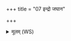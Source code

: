 +++
title = "07 इन्द्रो जघान"

+++
<details><summary>मूलम् (WS)</summary>

इन्द्रो जघान प्रथमं जनितारमहे तव । ,  
तेषां वस्तृह्यमाणानां कः स्वित् तेषामसद्रसः ॥ ८ ॥
</details>